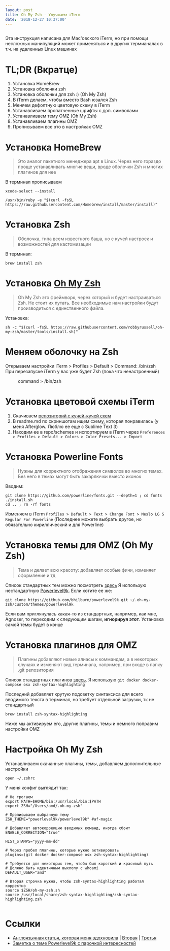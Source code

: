 ```yaml
---
layout: post
title: Oh My Zsh - Улучшаем iTerm
date: '2018-12-27 10:37:00'
---
```


<figure class="kg-card kg-image-card"><img src=" __GHOST_URL__ /content/images/2018/12/image-1.png" class="kg-image" alt loading="lazy"></figure>

Эта инструкция написана для Mac'овского iTerm, но при помощи несложных манипуляций может применяться и в других термианалах в т.ч. на удаленных Linux машинах

# TL;DR (Вкратце)

1. Установка HomeBrew
2. Установка оболочки zsh
3. Установка оболочки для zsh :) (Oh My Zsh)
4. В iTerm делаем, чтобы вместо Bash юзался Zsh
5. Меняем дефолтную цветовую схему в iTerm
6. Устанавливаем пропатченные шрифты с доп. символами
7. Устанавливаем тему OMZ (Oh My Zsh)
8. Устанавливаем плагины OMZ
9. Прописываем все это в настройках OMZ
<!--kg-card-begin: markdown-->
# Установка HomeBrew

> Это аналог пакетного менеджера apt в Linux. Через него гораздо проще устанавливать многие вещи, вроде оболочки Zsh и многих плагинов для нее

В терминал прописываем

    xcode-select --install

    /usr/bin/ruby -e "$(curl -fsSL https://raw.githubusercontent.com/Homebrew/install/master/install)"

<!--kg-card-end: markdown--><!--kg-card-begin: markdown-->
# Установка Zsh

> Оболочка, типа всем известного баша, но с кучей настроек и возможностей для кастомизации

В терминал:

    brew install zsh

<!--kg-card-end: markdown--><!--kg-card-begin: markdown-->
# Установка [Oh My Zsh](https://github.com/robbyrussell/oh-my-zsh)

> Oh My Zsh это фреймворк, через который и будет настраиваться Zsh. Не стоит их путать. Все необходимые нам настройки будут производиться с единственного файла.

Установка:

    sh -c "$(curl -fsSL https://raw.githubusercontent.com/robbyrussell/oh-my-zsh/master/tools/install.sh)"

<!--kg-card-end: markdown-->
# Меняем оболочку на Zsh

Открываем настройки iTerm \> Profiles \> Default \> Command: /bin/zsh
При перезапуске iTerm у вас уже будет Zsh (пока что ненастроенный)

<figure class="kg-card kg-image-card kg-card-hascaption"><img src=" __GHOST_URL__ /content/images/2018/12/image-2.png" class="kg-image" alt loading="lazy"><figcaption>command &gt; /bin/zsh</figcaption></figure>

<!--kg-card-begin: markdown-->
# Установка цветовой схемы iTerm

1. Скачиваем [репозиторий с кучей-кучей схем](https://github.com/mbadolato/iTerm2-Color-Schemes)
2. В readme.md по скриншотам ищем схему, которая понравилась (у меня Afterglow. Люблю ее еще с Sublime Text 3)
3. Находим ее в repo/schemes и испортируем в iTerm через `Preferences > Profiles > Default > Colors > Color Presets... > Import`
<!--kg-card-end: markdown--><!--kg-card-begin: markdown-->
# Установка Powerline Fonts

> Нужны для корректного отображения символов во многих темах. Без него в темах могут быть закарлючки вместо иконок

Вводим:

    git clone https://github.com/powerline/fonts.git --depth=1 ; cd fonts
    ./install.sh
    cd .. ; rm -rf fonts

Изменяем в iTerm `Profiles > Default > Text > Change Font > Meslo LG S Regular For Powerline` (Последнее можете выбрать другое, но обязательно кириллический и для Powerline)

<!--kg-card-end: markdown--><!--kg-card-begin: markdown-->
# Установка темы для OMZ (Oh My Zsh)

> Тема и делает всю красоту: добавляет особые фичи, изменяет оформление и тд

Список стандартных тем можно посмотреть [здесь](https://github.com/robbyrussell/oh-my-zsh/wiki/themes)
Я использую нестандартную [Powerlevel9k](https://github.com/bhilburn/powerlevel9k). Если хотите ее же:

    git clone https://github.com/bhilburn/powerlevel9k.git ~/.oh-my-zsh/custom/themes/powerlevel9k

Если вам приглянулась какая-то из стандартных, например, как мне, Agnoser, то переходим к следующим шагам, **игнорируя этот**. Установка самой темы будет в конце

<!--kg-card-end: markdown--><!--kg-card-begin: markdown-->
# Установка плагинов для OMZ

> Плагины добавляют новые алиасы к коммандам, а в некоторых случаях и изменяют вид терминала, например, при входе в папку .git репозитория

Список стандартных плагинов [здесь](https://github.com/robbyrussell/oh-my-zsh/tree/master/plugins). Я использую `git docker docker-compose osx zsh-syntax-highlighting`

Последний добавляет крутую подсветку синтаксиса для всего вводимого текста в терминал, но требует отдельной загрузки, тк не стандартный

    brew install zsh-syntax-highlighting

Ниже мы активируем его, другие плагины, темы и немного поправим настройки OMZ

<!--kg-card-end: markdown--><!--kg-card-begin: markdown-->
# Настройка Oh My Zsh

Устанавливаем скачанные плагины, темы, добавляем дополнительные настройки

    open ~/.zshrc

У меня конфиг выглядит так:

    # Не трогаем
    export PATH=$HOME/bin:/usr/local/bin:$PATH
    export ZSH="/Users/amd/.oh-my-zsh"

    # Прописываем выбранную тему
    ZSH_THEME="powerlevel9k/powerlevel9k" #af-magic

    # Добавляет автокоррекцию вводимых команд, иногда сбоит
    ENABLE_CORRECTION="true"

    HIST_STAMPS="yyyy-mm-dd"

    # Через пробел плагины, которые нужно активировать
    plugins=(git docker docker-compose osx zsh-syntax-highlighting)

    # Требуется для некоторых тем, чтобы был короткий и красивый путь
    # Должно быть идентичным выхлопу с whoami
    DEFAULT_USER="amd"

    # Вторая строчка нужна, чтобы zsh-syntax-highlighting работал корректно
    source $ZSH/oh-my-zsh.sh
    source /usr/local/share/zsh-syntax-highlighting/zsh-syntax-highlighting.zsh


<!--kg-card-end: markdown--><figure class="kg-card kg-image-card"><img src=" __GHOST_URL__ /content/images/2018/12/image-3.png" class="kg-image" alt loading="lazy"></figure><!--kg-card-begin: markdown-->
# Ссылки

- [Англоязычная статья, которая меня вдохновила](https://medium.com/ayuth/iterm2-zsh-oh-my-zsh-the-most-power-full-of-terminal-on-macos-bdb2823fb04c) | [Вторая](https://medium.com/swlh/power-up-your-terminal-using-oh-my-zsh-iterm2-c5a03f73a9fb) | [Третья](https://dev.to/aspittel/my-terminal-setup-iterm2--zsh--30lm)
- [Заметка о теме Powerlevel9k с парочкой интересностей](https://gist.github.com/kevin-smets/8568070)
<!--kg-card-end: markdown-->
